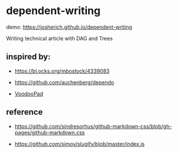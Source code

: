# dependent-writing

demo: https://josherich.github.io/dependent-writing

Writing technical article with DAG and Trees


## inspired by:

- https://bl.ocks.org/mbostock/4339083

- https://github.com/auchenberg/dependo

- [VoodooPad](voodoopad.com)

## reference

- https://github.com/sindresorhus/github-markdown-css/blob/gh-pages/github-markdown.css

- https://github.com/simov/slugify/blob/master/index.js